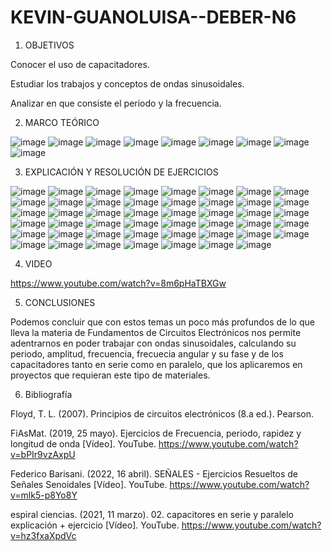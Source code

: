 # KEVIN-GUANOLUISA--DEBER-N6

1.	OBJETIVOS

Conocer el uso de capacitadores.

Estudiar los trabajos y conceptos de ondas sinusoidales.

Analizar en que consiste el periodo y la frecuencia.

2.	MARCO TEÓRICO

![image](https://user-images.githubusercontent.com/104913700/210430420-92b0da0d-87cc-4135-93b5-e73deda351ef.png)
![image](https://user-images.githubusercontent.com/104913700/210430467-de147157-ce7c-47b3-961f-a6da17ad04b2.png)
![image](https://user-images.githubusercontent.com/104913700/210430477-23fa9280-cbfb-4c43-9951-812983b343d7.png)
![image](https://user-images.githubusercontent.com/104913700/210430501-27d75eff-258d-453c-8df1-ac9e0317bf2f.png)
![image](https://user-images.githubusercontent.com/104913700/210430523-527e509b-964a-4159-9251-8a899f562d8a.png)
![image](https://user-images.githubusercontent.com/104913700/210430543-c116c924-3a87-4d6d-9d73-02f3d1ad80c5.png)
![image](https://user-images.githubusercontent.com/104913700/210430556-c662e852-dee0-438d-af89-00b24d567992.png)
![image](https://user-images.githubusercontent.com/104913700/210430568-08b3a598-650b-4c89-8e3a-5a5fbaf03d41.png)
![image](https://user-images.githubusercontent.com/104913700/210430595-23a64555-3dda-4e92-86d5-bf6d5494e81d.png)

3.	EXPLICACIÓN Y RESOLUCIÓN DE EJERCICIOS

![image](https://user-images.githubusercontent.com/104913700/210430675-2f323e54-29d1-4824-9f0c-04e42284aff9.png)
![image](https://user-images.githubusercontent.com/104913700/210430690-b7e17ab3-9fa9-46e8-b504-0ba9e058e00c.png)
![image](https://user-images.githubusercontent.com/104913700/210430702-4809da11-78dd-4119-ae42-7e651b0c4f6f.png)
![image](https://user-images.githubusercontent.com/104913700/210430714-3a78bbf9-aba7-441f-b251-650a8d16e0c3.png)
![image](https://user-images.githubusercontent.com/104913700/210430729-83a926ef-8f28-4a29-baff-bea0d4ba7b19.png)
![image](https://user-images.githubusercontent.com/104913700/210430744-49ecddf9-d254-41a7-9914-6db16021db60.png)
![image](https://user-images.githubusercontent.com/104913700/210430756-4baab67b-3eaf-4806-a4fc-6e6eb60a02b6.png)
![image](https://user-images.githubusercontent.com/104913700/210430764-63f1a4f5-f239-4def-9c51-c982b6369e12.png)
![image](https://user-images.githubusercontent.com/104913700/210430803-a9743df0-8eb6-48c1-be58-144fe8ccb831.png)
![image](https://user-images.githubusercontent.com/104913700/210430811-f5e8b053-1575-4f3b-8182-2485090d6ffe.png)
![image](https://user-images.githubusercontent.com/104913700/210430826-0654aac7-a4bf-4be9-aed4-9745b7964248.png)
![image](https://user-images.githubusercontent.com/104913700/210430870-3557985a-8f2c-4f82-85f1-0e878df817fb.png)
![image](https://user-images.githubusercontent.com/104913700/210430882-8de7f0a1-6ea4-4b30-9623-12f23af35575.png)
![image](https://user-images.githubusercontent.com/104913700/210430910-1fd4f2d5-f691-4864-ab3b-e17db38d156f.png)
![image](https://user-images.githubusercontent.com/104913700/210430928-21067379-3b29-4dcb-bf6b-4a9981f7fb68.png)
![image](https://user-images.githubusercontent.com/104913700/210430940-b8f01df9-e9e7-46e2-9f80-b4a6e7cf288b.png)
![image](https://user-images.githubusercontent.com/104913700/210430964-75fad0f2-10c6-4823-9cfb-83e617500438.png)
![image](https://user-images.githubusercontent.com/104913700/210430974-027a1a5f-3226-41e0-bedd-b6eca4a62e3a.png)
![image](https://user-images.githubusercontent.com/104913700/210430997-9d101a58-410d-484d-b948-5a47712873d5.png)
![image](https://user-images.githubusercontent.com/104913700/210431013-00953fd6-5d84-4125-86f4-ea07afe80381.png)
![image](https://user-images.githubusercontent.com/104913700/210431033-fff0da18-36a9-4210-98f9-5b47dd0c8a90.png)
![image](https://user-images.githubusercontent.com/104913700/210431049-a19770e2-7e65-40b1-9477-c14813f0f151.png)
![image](https://user-images.githubusercontent.com/104913700/210431060-ea35c83e-6526-4308-b4d0-00924356a175.png)
![image](https://user-images.githubusercontent.com/104913700/210431072-466c1602-8e1a-4a1b-b9db-391013e76821.png)
![image](https://user-images.githubusercontent.com/104913700/210431084-b2e21c0c-b29a-4079-aab3-f0953110d7c7.png)
![image](https://user-images.githubusercontent.com/104913700/210431108-4c8f2c41-e92d-4907-ad9a-654789660bcb.png)
![image](https://user-images.githubusercontent.com/104913700/210431121-bbe51a7d-d650-404a-bd35-3fc9c1025fee.png)
![image](https://user-images.githubusercontent.com/104913700/210431136-a8aa5eea-3f56-48e8-9780-f40114b6d679.png)
![image](https://user-images.githubusercontent.com/104913700/210431161-0c2e0c68-5cd8-49db-97db-6de71c568bf0.png)
![image](https://user-images.githubusercontent.com/104913700/210431177-e8f7fe4f-2d5d-49ac-857f-57c6b3149485.png)
![image](https://user-images.githubusercontent.com/104913700/210431206-4eaa6760-8c21-40ec-99de-5c77c95452e1.png)
![image](https://user-images.githubusercontent.com/104913700/210431222-50ac1049-0485-4fdd-937e-e2313429c738.png)
![image](https://user-images.githubusercontent.com/104913700/210431253-e79b8686-8c6d-4399-ac7d-bd20f3b4d063.png)
![image](https://user-images.githubusercontent.com/104913700/210431269-e4648ba2-8811-4739-83a6-b89a25237bd0.png)
![image](https://user-images.githubusercontent.com/104913700/210431301-700c76db-b7b8-45cc-9ded-1d759ee6cb33.png)
![image](https://user-images.githubusercontent.com/104913700/210431315-fc253f62-179c-4779-84c9-b55047e14bbf.png)
![image](https://user-images.githubusercontent.com/104913700/210431353-b05917c2-d567-49d8-b9fd-7566b1fdb27d.png)
![image](https://user-images.githubusercontent.com/104913700/210431370-fd1f979b-ffe5-4e93-8b60-0b915e9db868.png)
![image](https://user-images.githubusercontent.com/104913700/210431377-60302e37-ad91-401b-b2b2-953a95bde83b.png)
![image](https://user-images.githubusercontent.com/104913700/210431405-fa099229-f998-43de-98ac-87fb7c00fe3e.png)
![image](https://user-images.githubusercontent.com/104913700/210431422-02b06e41-ef53-4374-b7e3-ccb2fdcdc906.png)
![image](https://user-images.githubusercontent.com/104913700/210431431-e4f38b0d-6d07-4000-8cb4-680321d67d09.png)
![image](https://user-images.githubusercontent.com/104913700/210431459-0077f09d-90ae-4d96-8c76-09e1e8dafc54.png)
![image](https://user-images.githubusercontent.com/104913700/210431476-d2fb7e36-3780-4dd4-bd28-1e7414f35d12.png)
![image](https://user-images.githubusercontent.com/104913700/210431512-4578d969-53cb-47e8-ae2b-0cda03896c65.png)
![image](https://user-images.githubusercontent.com/104913700/210431528-8dc9f8a3-6f26-4fb2-8a36-ec4eb526a317.png)
![image](https://user-images.githubusercontent.com/104913700/210431547-d78b75fd-78c0-4727-a680-de735a2839b0.png)

4.	VIDEO

https://www.youtube.com/watch?v=8m6pHaTBXGw

5.	CONCLUSIONES

Podemos concluir que con estos temas un poco más profundos de lo que lleva la materia de Fundamentos de Circuitos Electrónicos nos permite adentrarnos en poder trabajar con ondas sinusoidales, calculando su periodo, amplitud, frecuencia, frecuecia angular y su fase y de los capacitadores tanto en serie como en paralelo, que los aplicaremos en proyectos que requieran este tipo de materiales.

6.	Bibliografía

Floyd, T. L. (2007). Principios de circuitos electrónicos (8.a ed.). Pearson.

FiAsMat. (2019, 25 mayo). Ejercicios de Frecuencia, periodo, rapidez y longitud de onda [Vídeo]. YouTube. https://www.youtube.com/watch?v=bPIr9vzAxpU

Federico Barisani. (2022, 16 abril). SEÑALES - Ejercicios Resueltos de Señales Senoidales [Vídeo]. YouTube. https://www.youtube.com/watch?v=mlk5-p8Yo8Y

espiral ciencias. (2021, 11 marzo). 02. capacitores en serie y paralelo explicación + ejercicio [Vídeo]. YouTube. https://www.youtube.com/watch?v=hz3fxaXpdVc























